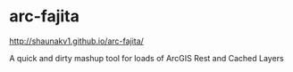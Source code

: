 arc-fajita
==========

http://shaunakv1.github.io/arc-fajita/


A quick and dirty mashup tool for loads of ArcGIS Rest and Cached Layers 
